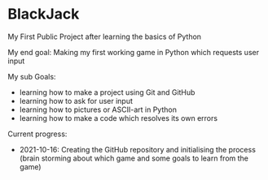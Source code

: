 # BlackJack
My First Public Project after learning the basics of Python

My end goal: Making my first working game in Python which requests user input

My sub Goals:
- learning how to make a project using Git and GitHub
- learning how to ask for user input
- learning how to pictures or ASCII-art in Python
- learning how to make a code which resolves its own errors


Current progress:
- 2021-10-16: Creating the GitHub repository and initialising the process (brain storming about which game and some goals to learn from the game)
